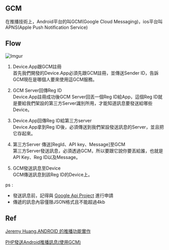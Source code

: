 ## GCM

在推播技術上，Android平台的叫GCM(Google Cloud Messaging)，ios平台叫APNS(Apple Push Notification Service)

## Flow

![Imgur](http://i.imgur.com/8BXYjhQ.png)


1. Device.App跟GCM註冊  
首先我們開發的Device.App必須先跟GCM註冊，並傳送Sender ID，告訴GCM現在是哪個人要來使用這GCM服務。 

2. GCM Server回傳Reg ID  
Device.App註冊成功後GCM Server回丟一個Reg ID給App，這個Reg ID就是要給我們架設的第三方Server識別所用，才能知道訊息要發送給哪些Device。

3. Device.App回傳Reg ID給第三方server  
Device.App拿到Reg ID後，必須傳送到我們架設發送訊息的Server，並且把它存起來。

4. 第三方Server 傳送[RegId、API key、Message]至GCM  
第三方Server發送訊息，必須透過GCM，所以要跟它說你要丟給誰，也就是API Key、Reg ID以及Message。

5. GCM發送訊息至Device  
GCM傳送訊息到該Reg ID的Device上。

ps :  
- 發送訊息前，記得與 [Google Api Project](https://console.developers.google.com/apis/library) 進行申請
- 傳遞的訊息內容僅限JSON格式且不能超過4kb

## Ref

[Jeremy Huang.ANDROID 的推播功能實作](http://blog.jeremyhuang.com/2014/03/android_29.html)

[PHP發送Android推播訊息(使用GCM)](http://gnehcic.azurewebsites.net/php%E6%8E%A8%E9%80%81%E6%8E%A8%E6%92%AD%E8%A8%8A%E6%81%AF/)



